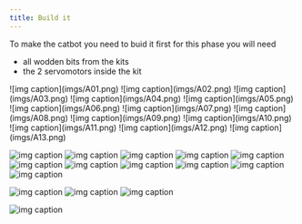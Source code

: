 ```yaml
---
title: Build it
---
```


To make the catbot you need to buid it first for this phase you will need

- all wodden bits from the kits
- the 2 servomotors inside the kit

<div class="inst">
![img caption](imgs/A01.png)
![img caption](imgs/A02.png)
![img caption](imgs/A03.png)
![img caption](imgs/A04.png)
![img caption](imgs/A05.png)
![img caption](imgs/A06.png)
![img caption](imgs/A07.png)
![img caption](imgs/A08.png)
![img caption](imgs/A09.png)
![img caption](imgs/A10.png)
![img caption](imgs/A11.png)
![img caption](imgs/A12.png)
![img caption](imgs/A13.png)
</div>

![img caption](imgs/B01.png)
![img caption](imgs/B02.png)
![img caption](imgs/B03.png)
![img caption](imgs/B04.png)
![img caption](imgs/B05.png)
![img caption](imgs/B06.png)
![img caption](imgs/B07.png)
![img caption](imgs/B08.png)
![img caption](imgs/B09.png)
![img caption](imgs/B10.png)
![img caption](imgs/B11.png)

![img caption](imgs/C01.png)
![img caption](imgs/C02.png)
![img caption](imgs/C03.png)

![img caption](imgs/D01.png)


